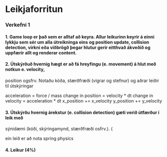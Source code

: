 # Leikjaforritun

### Verkefni 1

#### 1. Game loop er það sem er alltaf að keyra. Allur leikurinn keyrir á einni lykkju sem sér um alla útreikninga eins og position update, collision detection, virkni eða viðbrögð þegar hlutur gerir eitthvað ákveðið og uppfærir allt og renderar content.

#### 2. Útskýrðuð hvernig hægt er að fá hreyfingu (e. movement) á hlut með notkun e. velocity,
position ogsfrv. Notaðu kóða, stærðfræði (vigrar og stefnur) og aðrar leiðir til
útskýringar


acceleration = force / mass
change in position = velocity * dt
change in velocity = acceleration * dt
x_position += x_velocity
y_position += y_velocity

#### 3. Útskýrðu hvernig árekstur (e. collision detection) gæti verið útfærður í leik með
sýnidæmi (kóði, skýringamynd, stærðfræði osfrv.). (

ein leið er að nota spring physics 

#### 4. Leikur (4%)
